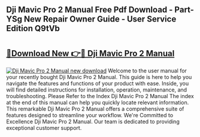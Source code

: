 ## Dji Mavic Pro 2 Manual Free Pdf Download - Part-YSg New Repair Owner Guide - User Service Edition Q9tVb

# <h2><a href="http://bc31652.oget.top/?id=Dji+Mavic+Pro+2+Manual">🔗Download New 👉🔴 Dji Mavic Pro 2 Manual</a></h2>

[![Dji Mavic Pro 2 Manual new download](https://i.imgur.com/5g1atiW.png)](http://bc31652.oget.top/?id=Dji+Mavic+Pro+2+Manual)
Welcome to the user manual for your recently bought Dji Mavic Pro 2 Manual. This guide is here to help you navigate the features and functions of your product with ease. Inside, you will find detailed instructions for installation, operation, maintenance, and troubleshooting. Please Refer to the Index Dji Mavic Pro 2 Manual The index at the end of this manual can help you quickly locate relevant information. This remarkable Dji Mavic Pro 2 Manual offers a comprehensive suite of features designed to streamline your workflow. We're Committed to Excellence Dji Mavic Pro 2 Manual. Our team is dedicated to providing exceptional customer support.
